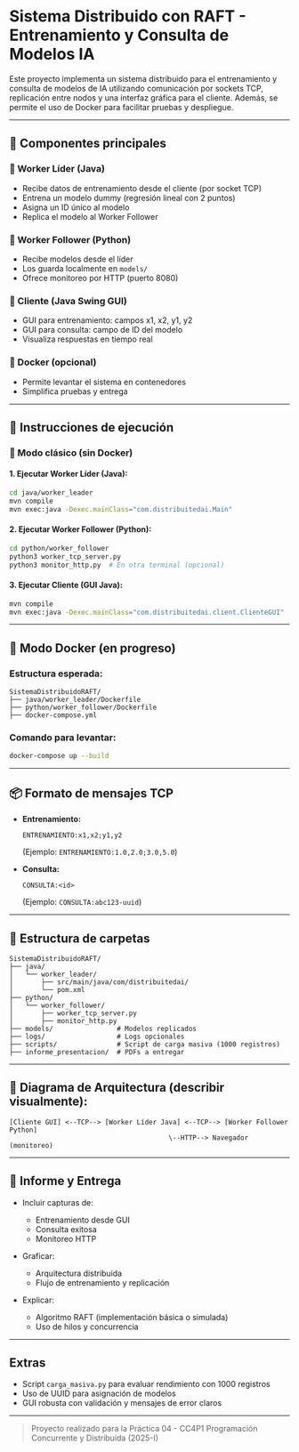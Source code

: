 # Sistema Distribuido con RAFT - Entrenamiento y Consulta de Modelos IA

Este proyecto implementa un sistema distribuido para el entrenamiento y consulta de modelos de IA utilizando comunicación por sockets TCP, replicación entre nodos y una interfaz gráfica para el cliente. Además, se permite el uso de Docker para facilitar pruebas y despliegue.

---

## 🧩 Componentes principales

### 🔹 Worker Líder (Java)

* Recibe datos de entrenamiento desde el cliente (por socket TCP)
* Entrena un modelo dummy (regresión lineal con 2 puntos)
* Asigna un ID único al modelo
* Replica el modelo al Worker Follower

### 🔹 Worker Follower (Python)

* Recibe modelos desde el líder
* Los guarda localmente en `models/`
* Ofrece monitoreo por HTTP (puerto 8080)

### 🔹 Cliente (Java Swing GUI)

* GUI para entrenamiento: campos x1, x2, y1, y2
* GUI para consulta: campo de ID del modelo
* Visualiza respuestas en tiempo real

### 🔹 Docker (opcional)

* Permite levantar el sistema en contenedores
* Simplifica pruebas y entrega

---

## 🚀 Instrucciones de ejecución

### 🔹 Modo clásico (sin Docker)

#### 1. Ejecutar Worker Líder (Java):

```bash
cd java/worker_leader
mvn compile
mvn exec:java -Dexec.mainClass="com.distribuitedai.Main"
```

#### 2. Ejecutar Worker Follower (Python):

```bash
cd python/worker_follower
python3 worker_tcp_server.py
python3 monitor_http.py  # En otra terminal (opcional)
```

#### 3. Ejecutar Cliente (GUI Java):

```bash
mvn compile
mvn exec:java -Dexec.mainClass="com.distribuitedai.client.ClienteGUI"
```

---

## 🐳 Modo Docker (en progreso)

### Estructura esperada:

```
SistemaDistribuidoRAFT/
├── java/worker_leader/Dockerfile
├── python/worker_follower/Dockerfile
├── docker-compose.yml
```

### Comando para levantar:

```bash
docker-compose up --build
```

---

## 📦 Formato de mensajes TCP

* **Entrenamiento:**

  ```
  ENTRENAMIENTO:x1,x2;y1,y2
  ```

  (Ejemplo: `ENTRENAMIENTO:1.0,2.0;3.0,5.0`)

* **Consulta:**

  ```
  CONSULTA:<id>
  ```

  (Ejemplo: `CONSULTA:abc123-uuid`)

---

## 📂 Estructura de carpetas

```
SistemaDistribuidoRAFT/
├── java/
│   └── worker_leader/
│       ├── src/main/java/com/distribuitedai/
│       └── pom.xml
├── python/
│   └── worker_follower/
│       ├── worker_tcp_server.py
│       ├── monitor_http.py
├── models/                # Modelos replicados
├── logs/                  # Logs opcionales
├── scripts/               # Script de carga masiva (1000 registros)
├── informe_presentacion/  # PDFs a entregar
```

---

## 📌 Diagrama de Arquitectura (describir visualmente):

```
[Cliente GUI] <--TCP--> [Worker Líder Java] <--TCP--> [Worker Follower Python]
                                        \--HTTP--> Navegador (monitoreo)
```

---

## 📄 Informe y Entrega

* Incluir capturas de:

  * Entrenamiento desde GUI
  * Consulta exitosa
  * Monitoreo HTTP
* Graficar:

  * Arquitectura distribuida
  * Flujo de entrenamiento y replicación
* Explicar:

  * Algoritmo RAFT (implementación básica o simulada)
  * Uso de hilos y concurrencia

---

## Extras

* Script `carga_masiva.py` para evaluar rendimiento con 1000 registros
* Uso de UUID para asignación de modelos
* GUI robusta con validación y mensajes de error claros

---

>Proyecto realizado para la Práctica 04 - CC4P1 Programación Concurrente y Distribuida (2025-I)
